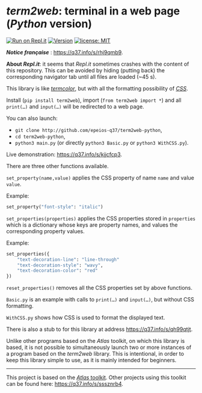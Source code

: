 # *term2web*: terminal in a web page (*Python* version)

[![Run on Repl.it](https://repl.it/badge/github/epeios-q37/tortoise-python)](https://q37.info/s/kjjcfcp3) [![Version](https://img.shields.io/pypi/v/term2web?color=90b4ed&label=PyPi)](https://q37.info/s/c7pnhdm7) <!--[![Stars](https://img.shields.io/github/stars/epeios-q37/term2web-python.svg?style=social)](https://github.com/epeios-q37/term2web-python)-->[![license: MIT](https://img.shields.io/github/license/epeios-q37/term2web-python)](https://github.com/epeios-q37/term2web-python/blob/master/LICENSE)

***Notice française*** : https://q37.info/s/rhj9qmb9.

**About *Repl.it***: it seems that *Repl.it* sometimes crashes with the content of this repository. This can be avoided by hiding (putting back) the corresponding navigator tab until all files are loaded (~45 s).

This library is like [*termcolor*](https://pypi.org/project/termcolor/), but with all the formatting possibility of [*CSS*](https://en.wikipedia.org/wiki/Cascading_Style_Sheets).

Install (`pip install term2web`), import (`from term2web import *`) and all `print(…)` and `input(…)` will be redirected to a web page.

You can also launch:
- `git clone http://github.com/epeios-q37/term2web-python`,
- `cd term2web-python`,
- `python3 main.py` (or directly `python3 Basic.py` or `python3 WithCSS.py`).

Live demonstration: https://q37.info/s/kjjcfcp3.

There are three other functions available.

`set_property(name,value)` applies the CSS property of name `name` and value `value`.

Example:

```python
set_property("font-style": "italic")
```

`set_properties(properties)` applies the CSS properties stored in `properties` which is a dictionary whose keys are property names, and values the corresponding property values.

Example:

```python
set_properties({
    "text-decoration-line": "line-through"
    "text-decoration-style": "wavy",
    "text-decoration-color": "red"
})
```

`reset_properties()` removes all the CSS properties set by above functions.

`Basic.py` is an example with calls to `print(…)` and `input(…)`, but without CSS formatting.

`WithCSS.py` shows how CSS is used to format the displayed text.

There is also a stub to for this library at address <https://q37.info/s/qh99qtjt>.

Unlike other programs based on the *Atlas* toolkit, on which this library is based, it is not possible to simultaneously launch two or more instances of a program based on the *term2web* library. This is intentional, in order to keep this library simple to use, as it is mainly intended for beginners.

---

This project is based on the [*Atlas* toolkit](https://atlastk.org). Other projects using this toolkit can be found here: <https://q37.info/s/sssznrb4>.
